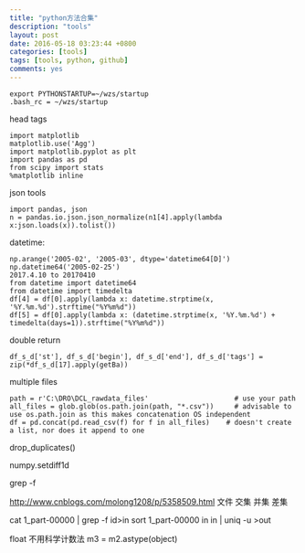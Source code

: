 ```yaml
---
title: "python方法合集"
description: "tools"
layout: post
date: 2016-05-18 03:23:44 +0800
categories: [tools]
tags: [tools, python, github]
comments: yes
---
```

	export PYTHONSTARTUP=~/wzs/startup
	.bash_rc = ~/wzs/startup

head tags

	import matplotlib
	matplotlib.use('Agg')
	import matplotlib.pyplot as plt
	import pandas as pd
	from scipy import stats
	%matplotlib inline

json tools

	import pandas, json
	n = pandas.io.json.json_normalize(n1[4].apply(lambda x:json.loads(x)).tolist())

datetime:

	np.arange('2005-02', '2005-03', dtype='datetime64[D]')
	np.datetime64('2005-02-25')
	2017.4.10 to 20170410 
	from datetime import datetime64
	from datetime import timedelta
	df[4] = df[0].apply(lambda x: datetime.strptime(x, '%Y.%m.%d').strftime("%Y%m%d"))
	df[5] = df[0].apply(lambda x: (datetime.strptime(x, '%Y.%m.%d') + timedelta(days=1)).strftime("%Y%m%d"))

double return

	df_s_d['st'], df_s_d['begin'], df_s_d['end'], df_s_d['tags'] = zip(*df_s_d[17].apply(getBa))

multiple files
	
	path = r'C:\DRO\DCL_rawdata_files'                     # use your path
	all_files = glob.glob(os.path.join(path, "*.csv"))     # advisable to use os.path.join as this makes concatenation OS independent
	df = pd.concat(pd.read_csv(f) for f in all_files)    # doesn't create a list, nor does it append to one

drop_duplicates()

numpy.setdiff1d

grep -f

http://www.cnblogs.com/molong1208/p/5358509.html 文件 交集 并集 差集

cat 1_part-00000 | grep -f id>in    sort 1_part-00000 in in | uniq -u >out

float 不用科学计数法 m3 = m2.astype(object)
